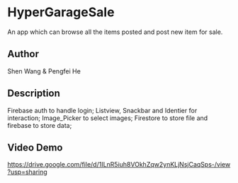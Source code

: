 # HyperGarageSale

An app which can browse all the items posted and post new item for sale.

## Author

Shen Wang & Pengfei He

## Description

Firebase auth to handle login; 
Listview, Snackbar and Identier for interaction;
Image_Picker to select images;
Firestore to store file and firebase to store data;

## Video Demo

https://drive.google.com/file/d/1ILnR5iuh8VOkhZqw2ynKLjNsjCaqSps-/view?usp=sharing
